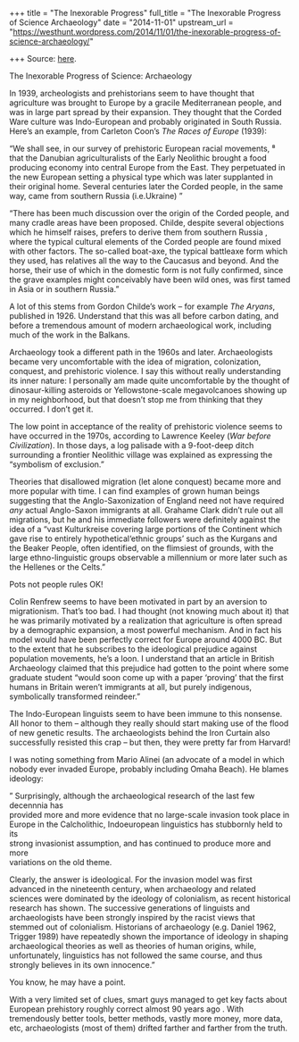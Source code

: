 +++
title = "The Inexorable Progress"
full_title = "The Inexorable Progress of Science Archaeology"
date = "2014-11-01"
upstream_url = "https://westhunt.wordpress.com/2014/11/01/the-inexorable-progress-of-science-archaeology/"

+++
Source: [here](https://westhunt.wordpress.com/2014/11/01/the-inexorable-progress-of-science-archaeology/).

The Inexorable Progress of Science: Archaeology

In 1939, archeologists and prehistorians seem to have thought that
agriculture was brought to Europe by a gracile Mediterranean people, and
was in large part spread by their expansion. They thought that the
Corded Ware culture was Indo-European and probably originated in South
Russia. Here’s an example, from Carleton Coon’s *The Races of Europe*
(1939):

“We shall see, in our survey of prehistoric European racial movements, ⁸
that the Danubian agriculturalists of the Early Neolithic brought a food
producing economy into central Europe from the East. They perpetuated in
the new European setting a physical type which was later supplanted in
their original home. Several centuries later the Corded people, in the
same way, came from southern Russia (i.e.Ukraine) ”

“There has been much discussion over the origin of the Corded people,
and many cradle areas have been proposed. Childe, despite several
objections which he himself raises, prefers to derive them from southern
Russia , where the typical cultural elements of the Corded people are
found mixed with other factors. The so-called boat-axe, the typical
battleaxe form which they used, has relatives all the way to the
Caucasus and beyond. And the horse, their use of which in the domestic
form is not fully confirmed, since the grave examples might conceivably
have been wild ones, was first tamed in Asia or in southern Russia.”

A lot of this stems from Gordon Childe’s work – for example *The
Aryans*, published in 1926. Understand that this was all before carbon
dating, and before a tremendous amount of modern archaeological work,
including much of the work in the Balkans.

Archaeology took a different path in the 1960s and later. Archaeologists
became very uncomfortable with the idea of migration, colonization,
conquest, and prehistoric violence. I say this without really
understanding its inner nature: I personally am made quite uncomfortable
by the thought of dinosaur-killing asteroids or Yellowstone-scale
megavolcanoes showing up in my neighborhood, but that doesn’t stop me
from thinking that they occurred. I don’t get it.

The low point in acceptance of the reality of prehistoric violence seems
to have occurred in the 1970s, according to Lawrence Keeley (*War before
Civilization*). In those days, a log palisade with a 9-foot-deep ditch
surrounding a frontier Neolithic village was explained as expressing the
“symbolism of exclusion.”

Theories that disallowed migration (let alone conquest) became more and
more popular with time. I can find examples of grown human beings
suggesting that the Anglo-Saxonization of England need not have required
*any* actual Anglo-Saxon immigrants at all. Grahame Clark didn’t rule
out all migrations, but he and his immediate followers were definitely
against the idea of a “vast Kulturkreise covering large portions of the
Continent which gave rise to entirely hypothetical‘ethnic groups’ such
as the Kurgans and the Beaker People, often identified, on the flimsiest
of grounds, with the large ethno-linguistic groups observable a
millennium or more later such as the Hellenes or the Celts.”

Pots not people rules OK!

Colin Renfrew seems to have been motivated in part by an aversion to
migrationism. That’s too bad. I had thought (not knowing much about
it) that he was primarily motivated by a realization that agriculture is
often spread by a demographic expansion, a most powerful mechanism. And
in fact his model would have been perfectly correct for Europe around
4000 BC. But to the extent that he subscribes to the ideological
prejudice against population movements, he’s a loon. I understand that
an article in British Archaeology claimed that this prejudice had gotten
to the point where some graduate student “would soon come up with a
paper ‘proving’ that the first humans in Britain weren’t immigrants at
all, but purely indigenous, symbolically transformed reindeer.”

The Indo-European linguists seem to have been immune to this nonsense.
All honor to them – although they really should start making use of the
flood of new genetic results. The archaeologists behind the Iron Curtain
also successfully resisted this crap – but then, they were pretty far
from Harvard!

I was noting something from Mario Alinei (an advocate of a model in
which nobody ever invaded Europe, probably including Omaha Beach). He
blames ideology:

” Surprisingly, although the archaeological research of the last few
decennnia has  
provided more and more evidence that no large-scale invasion took place
in  
Europe in the Calcholithic, Indoeuropean linguistics has stubbornly held
to its  
strong invasionist assumption, and has continued to produce more and
more  
variations on the old theme.

Clearly, the answer is ideological. For the invasion model was first
advanced in the nineteenth century, when archaeology and related
sciences were dominated by the ideology of colonialism, as recent
historical research has shown. The successive generations of linguists
and archaeologists have been strongly inspired by the racist views that
stemmed out of colonialism. Historians of archaeology (e.g. Daniel 1962,
Trigger 1989) have repeatedly shown the importance of ideology in
shaping archaeological theories as well as theories of human origins,
while, unfortunately, linguistics has not followed the same course, and
thus strongly believes in its own innocence.”

You know, he may have a point.

With a very limited set of clues, smart guys managed to get key facts
about European prehistory roughly correct almost 90 years ago . With
tremendously better tools, better methods, vastly more money, more data,
etc, archaeologists (most of them) drifted farther and farther from the
truth.


